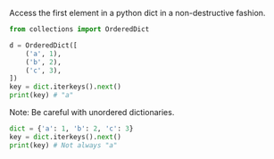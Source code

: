 Access the first element in a python dict in a non-destructive fashion.
```python
from collections import OrderedDict

d = OrderedDict([
    ('a', 1),
    ('b', 2),
    ('c', 3),
])
key = dict.iterkeys().next()
print(key) # "a"
```

Note: Be careful with unordered dictionaries.
```python
dict = {'a': 1, 'b': 2, 'c': 3}
key = dict.iterkeys().next()
print(key) # Not always "a"
```